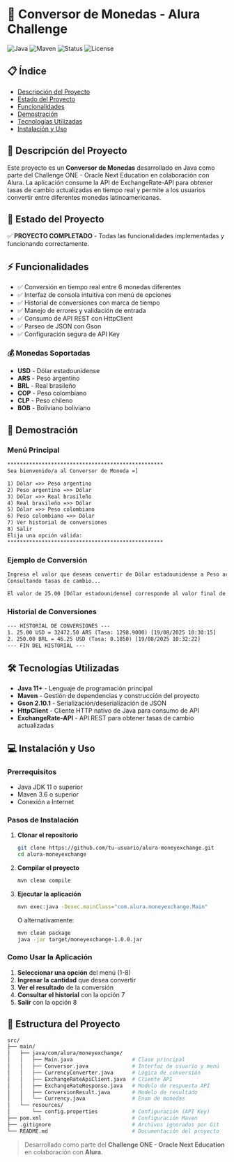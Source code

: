 # 💱 Conversor de Monedas - Alura Challenge

![Java](https://img.shields.io/badge/Java-11+-orange.svg)
![Maven](https://img.shields.io/badge/Maven-3.6+-blue.svg)
![Status](https://img.shields.io/badge/Status-Completo-green.svg)
![License](https://img.shields.io/badge/License-MIT-yellow.svg)

## 📋 Índice

- [Descripción del Proyecto](#-descripción-del-proyecto)
- [Estado del Proyecto](#-estado-del-proyecto)
- [Funcionalidades](#-funcionalidades)
- [Demostración](#-demostración)
- [Tecnologías Utilizadas](#-tecnologías-utilizadas)
- [Instalación y Uso](#-instalación-y-uso)

## 📖 Descripción del Proyecto

Este proyecto es un **Conversor de Monedas** desarrollado en Java como parte del Challenge ONE - Oracle Next Education en colaboración con Alura. La aplicación consume la API de ExchangeRate-API para obtener tasas de cambio actualizadas en tiempo real y permite a los usuarios convertir entre diferentes monedas latinoamericanas.

## 🚀 Estado del Proyecto

✅ **PROYECTO COMPLETADO** - Todas las funcionalidades implementadas y funcionando correctamente.

## ⚡ Funcionalidades

- ✅ Conversión en tiempo real entre 6 monedas diferentes
- ✅ Interfaz de consola intuitiva con menú de opciones
- ✅ Historial de conversiones con marca de tiempo
- ✅ Manejo de errores y validación de entrada
- ✅ Consumo de API REST con HttpClient
- ✅ Parseo de JSON con Gson
- ✅ Configuración segura de API Key

### 💰 Monedas Soportadas

- **USD** - Dólar estadounidense
- **ARS** - Peso argentino  
- **BRL** - Real brasileño
- **COP** - Peso colombiano
- **CLP** - Peso chileno
- **BOB** - Boliviano boliviano

## 🎥 Demostración

### Menú Principal

```txt
**************************************************
Sea bienvenido/a al Conversor de Moneda =]

1) Dólar =>> Peso argentino
2) Peso argentino =>> Dólar
3) Dólar =>> Real brasileño
4) Real brasileño =>> Dólar
5) Dólar =>> Peso colombiano
6) Peso colombiano =>> Dólar
7) Ver historial de conversiones
8) Salir
Elija una opción válida:
**************************************************
```

### Ejemplo de Conversión

```txt
Ingresa el valor que deseas convertir de Dólar estadounidense a Peso argentino: 25
Consultando tasas de cambio...

El valor de 25.00 [Dólar estadounidense] corresponde al valor final de =>>> 32472.50 [Peso argentino]
```

### Historial de Conversiones

```txt
--- HISTORIAL DE CONVERSIONES ---
1. 25.00 USD = 32472.50 ARS (Tasa: 1298.9000) [19/08/2025 10:30:15]
2. 250.00 BRL = 46.25 USD (Tasa: 0.1850) [19/08/2025 10:32:22]
--- FIN DEL HISTORIAL ---
```

## 🛠 Tecnologías Utilizadas

- **Java 11+** - Lenguaje de programación principal
- **Maven** - Gestión de dependencias y construcción del proyecto
- **Gson 2.10.1** - Serialización/deserialización de JSON
- **HttpClient** - Cliente HTTP nativo de Java para consumo de API
- **ExchangeRate-API** - API REST para obtener tasas de cambio actualizadas

## 💻 Instalación y Uso

### Prerrequisitos

- Java JDK 11 o superior
- Maven 3.6 o superior
- Conexión a Internet

### Pasos de Instalación

1. **Clonar el repositorio**

   ```bash
   git clone https://github.com/tu-usuario/alura-moneyexchange.git
   cd alura-moneyexchange
   ```

2. **Compilar el proyecto**

   ```bash
   mvn clean compile
   ```

3. **Ejecutar la aplicación**

   ```bash
   mvn exec:java -Dexec.mainClass="com.alura.moneyexchange.Main"
   ```

   O alternativamente:

   ```bash
   mvn clean package
   java -jar target/moneyexchange-1.0.0.jar
   ```

### Como Usar la Aplicación

1. **Seleccionar una opción** del menú (1-8)
2. **Ingresar la cantidad** que desea convertir
3. **Ver el resultado** de la conversión
4. **Consultar el historial** con la opción 7
5. **Salir** con la opción 8

## 📁 Estructura del Proyecto

```bash
src/
├── main/
│   ├── java/com/alura/moneyexchange/
│   │   ├── Main.java                   # Clase principal
│   │   ├── Conversor.java              # Interfaz de usuario y menú
│   │   ├── CurrencyConverter.java      # Lógica de conversión
│   │   ├── ExchangeRateApiClient.java  # Cliente API
│   │   ├── ExchangeRateResponse.java   # Modelo de respuesta API
│   │   ├── ConversionResult.java       # Modelo de resultado
│   │   └── Currency.java               # Enum de monedas
│   └── resources/
│       └── config.properties           # Configuración (API Key)
├── pom.xml                             # Configuración Maven
├── .gitignore                          # Archivos ignorados por Git
└── README.md                           # Documentación del proyecto
```

> Desarrollado como parte del **Challenge ONE - Oracle Next Education** en colaboración con **Alura**.